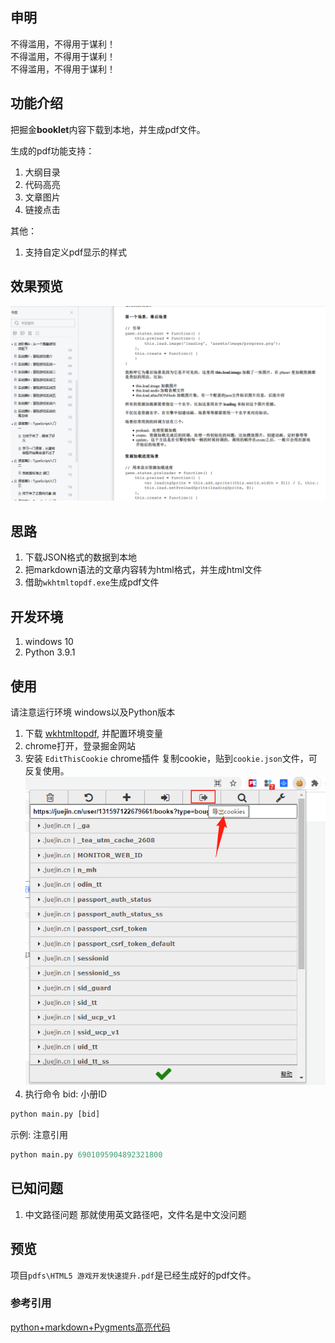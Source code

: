 

## 申明
不得滥用，不得用于谋利！  
不得滥用，不得用于谋利！   
不得滥用，不得用于谋利！

## 功能介绍
把掘金**booklet**内容下载到本地，并生成pdf文件。

生成的pdf功能支持：
1. 大纲目录
2. 代码高亮
3. 文章图片
4. 链接点击

其他：
1. 支持自定义pdf显示的样式

## 效果预览

![](./images/pdf.png)


## 思路


1. 下载JSON格式的数据到本地
2. 把markdown语法的文章内容转为html格式，并生成html文件
3. 借助`wkhtmltopdf.exe`生成pdf文件



## 开发环境
1.  windows 10
2.  Python 3.9.1

## 使用

请注意运行环境 windows以及Python版本

1. 下载 [wkhtmltopdf](https://wkhtmltopdf.org/), 并配置环境变量
2. chrome打开，登录掘金网站
3. 安装 `EditThisCookie` chrome插件
   复制cookie，贴到`cookie.json`文件，可反复使用。
    ![](./images/cookie.png)
4. 执行命令 
bid: 小册ID
```python   
python main.py [bid]

```
示例: 注意引用
```python
python main.py 6901095904892321800
```


## 已知问题
1. 中文路径问题
    那就使用英文路径吧，文件名是中文没问题


## 预览
项目`pdfs\HTML5 游戏开发快速提升.pdf`是已经生成好的pdf文件。


### 参考引用

[python+markdown+Pygments高亮代码](https://blog.csdn.net/JONE_WUQINGJIANG/article/details/100511760)
